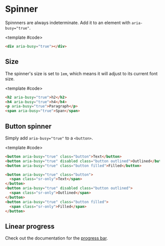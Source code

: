 <script setup>
import Example from "../../.vitepress/theme/app/components/Example.vue"
</script>

# Spinner

Spinnners are always indeterminate. Add it to an element with `aria-busy="true"`.

<Example>
<template #example>
<div aria-busy="true"></div>
</template>

<template #code>

```html
<div aria-busy="true"></div>
```

</template>
</Example>

## Size

The spinner's size is set to `1em`, which means it will adjust to its current font size.

<Example direction="stack">
<template #example>
<h2 aria-busy="true">h2</h2>
<h4 aria-busy="true">h4</h4>
<p aria-busy="true">Paragraph</p>
<span aria-busy="true">Span</span>
</template>

<template #code>

```html
<h2 aria-busy="true">h2</h2>
<h4 aria-busy="true">h4</h4>
<p aria-busy="true">Paragraph</p>
<span aria-busy="true">Span</span>
```

</template>
</Example>

## Button spinner

Simply add `aria-busy="true"` to a `<button>`.

<Example direction="stack">
<template #example>
<div class="row">
	<button aria-busy="true" class="button">Text</button>
	<button aria-busy="true" disabled class="button outlined">Outlined</button>
	<button aria-busy="true" class="button filled">Filled</button>
</div>

<div class="row">
	<button aria-busy="true" class="button"><span class="sr-only">Text</span></button>
	<button aria-busy="true" disabled class="button outlined"><span class="sr-only">Outlined</span></button>
	<button aria-busy="true" class="button filled"><span class="sr-only">Filled</span></button>
</div>

</template>

<template #code>

```html
<button aria-busy="true" class="button">Text</button>
<button aria-busy="true" disabled class="button outlined">Outlined</button>
<button aria-busy="true" class="button filled">Filled</button>

<button aria-busy="true" class="button">
  <span class="sr-only">Text</span>
</button>
<button aria-busy="true" disabled class="button outlined">
  <span class="sr-only">Outlined</span>
</button>
<button aria-busy="true" class="button filled">
  <span class="sr-only">Filled</span>
</button>
```

</template>
</Example>

## Linear progress

Check out the documentation for the [progress bar](/components/feedback/progress).
